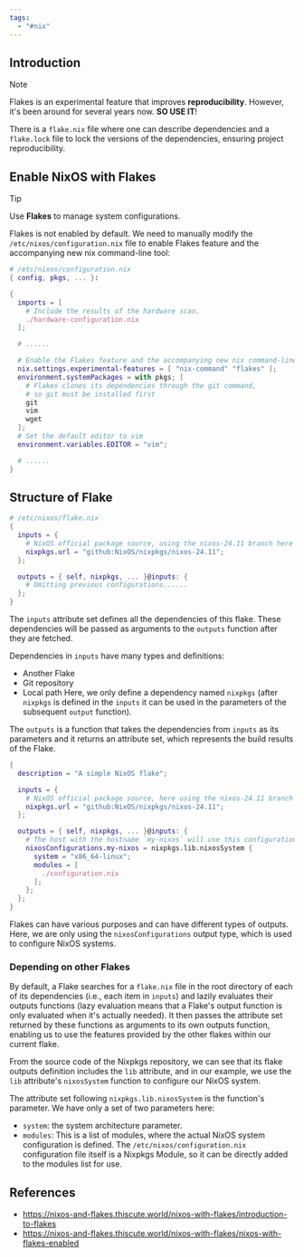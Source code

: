```yaml
---
tags:
  - "#nix"
---
```

## Introduction

> [!Note] 
> Flakes is an experimental feature that improves **reproducibility**. However, it's been around for several years now. 
> **SO USE IT**! 

There is a `flake.nix` file where one can describe dependencies and a `flake.lock` file to lock the versions of the dependencies, ensuring project reproducibility.

## Enable NixOS with Flakes

> [!Tip]
> Use **Flakes** to manage system configurations.

Flakes is not enabled by default. We need to manually modify the `/etc/nixos/configuration.nix` file to enable Flakes feature and the accompanying new nix command-line tool:

```nix
# /etc/nixos/configuration.nix
{ config, pkgs, ... }:

{
  imports = [
    # Include the results of the hardware scan.
    ./hardware-configuration.nix
  ];

  # ......

  # Enable the Flakes feature and the accompanying new nix command-line tool
  nix.settings.experimental-features = [ "nix-command" "flakes" ];
  environment.systemPackages = with pkgs; [
    # Flakes clones its dependencies through the git command,
    # so git must be installed first
    git
    vim
    wget
  ];
  # Set the default editor to vim
  environment.variables.EDITOR = "vim";

  # ......
}
```

## Structure of Flake

```nix
# /etc/nixos/flake.nix
{
  inputs = {
    # NixOS official package source, using the nixos-24.11 branch here
    nixpkgs.url = "github:NixOS/nixpkgs/nixos-24.11";
  };

  outputs = { self, nixpkgs, ... }@inputs: {
    # Omitting previous configurations......
  };
}
```

The `inputs` attribute set defines all the dependencies of this flake. These dependencies will be passed as arguments to the `outputs` function after they are fetched.

Dependencies in `inputs` have many types and definitions:
- Another Flake
- Git repository
- Local path
Here, we only define a dependency named `nixpkgs` (after `nixpkgs` is defined in the `inputs` it can be used in the parameters of the subsequent `output` function).

The `outputs` is a function that takes the dependencies from `inputs` as its parameters and it returns an attribute set, which represents the build results of the Flake.

```nix
{
  description = "A simple NixOS flake";

  inputs = {
    # NixOS official package source, here using the nixos-24.11 branch
    nixpkgs.url = "github:NixOS/nixpkgs/nixos-24.11";
  };

  outputs = { self, nixpkgs, ... }@inputs: {
    # The host with the hostname `my-nixos` will use this configuration
    nixosConfigurations.my-nixos = nixpkgs.lib.nixosSystem {
      system = "x86_64-linux";
      modules = [
        ./configuration.nix
      ];
    };
  };
}
```

Flakes can have various purposes and can have different types of outputs. Here, we are only using the `nixosConfigurations` output type, which is used to configure NixOS systems.

### Depending on other Flakes

By default, a Flake searches for a `flake.nix` file in the root directory of each of its dependencies (i.e., each item in `inputs`) and lazily evaluates their outputs functions (lazy evaluation means that a Flake's output function is only evaluated when it's actually needed). It then passes the attribute set returned by these functions as arguments to its own outputs function, enabling us to use the features provided by the other flakes within our current flake.

From the source code of the Nixpkgs repository, we can see that its flake outputs definition includes the `lib` attribute, and in our example, we use the `lib` attribute's `nixosSystem` function to configure our NixOS system.

The attribute set following `nixpkgs.lib.nixosSystem` is the function's parameter. We have only a set of two parameters here:

- `system`: the system architecture parameter.
- `modules`: This is a list of modules, where the actual NixOS system configuration is defined. The `/etc/nixos/configuration.nix` configuration file itself is a Nixpkgs Module, so it can be directly added to the modules list for use.

## References
- https://nixos-and-flakes.thiscute.world/nixos-with-flakes/introduction-to-flakes
- https://nixos-and-flakes.thiscute.world/nixos-with-flakes/nixos-with-flakes-enabled